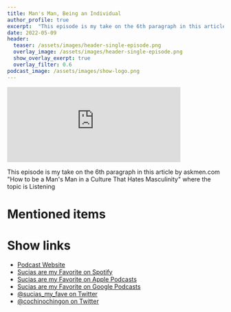 ```yaml
---
title: Man's Man, Being an Individual
author_profile: true
excerpt:  "This episode is my take on the 6th paragraph in this article by askmen.com 'How to be a Man's Man in a Culture That Hates Masculinity' where the topic is Listening" 
date: 2022-05-09
header:
  teaser: /assets/images/header-single-episode.png
  overlay_image: /assets/images/header-single-episode.png
  show_overlay_exerpt: true
  overlay_filter: 0.6
podcast_image: /assets/images/show-logo.png
---
```


<iframe src="https://embed.embed.podcasts.apple.com/us/podcast/mans-man-being-an-individual/id1548173787?i=1000560022729&amp;theme=dark" width='80%' height='175' frameborder='0' allowtransparency='true' allow='encrypted-media'></iframe> 

This episode is my take on the 6th paragraph in this article by askmen.com "How to be a Man's Man in a Culture That Hates Masculinity" where the topic is Listening

# Mentioned items



# Show links

* <i class=fas fa-link></i> [Podcast Website](https://cochinochingon.com)
* <i class=fab fa-spotify></i> [Sucias are my Favorite on Spotify](https://open.spotify.com/show/3XjoipCU3QzeIaQAAQpBdW)
* <i class=fas fa-podcast></i> [Sucias are my Favorite on Apple Podcasts](https://podcasts.apple.com/us/podcast/sucias-are-my-favorite/id1548173787)
* <i class=fab fa-google-play></i> [Sucias are my Favorite on Google Podcasts](https://podcasts.google.com/feed/aHR0cHM6Ly9hbmNob3IuZm0vcy80MjI0YzYzYy9wb2RjYXN0L3Jzcw==)
* <i class=fab fa-twitter></i> [@sucias_my_fave on Twitter](https://twitter.com/sucias_my_fave)
* <i class=fab fa-twitter></i> [@cochinochingon on Twitter](https://twitter.com/cochinochingon)
